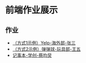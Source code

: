 # 前端作业展示

## 作业

- [（方式1示例）Yelp-海外部-张三](https://yelp.github.io/)
- [（方式2示例）弹弹球-玩具部-王五](https://sunnycloudyang.top/)
- [记事本-学创-蔡均炅](https://cai-jj21.github.io/)
